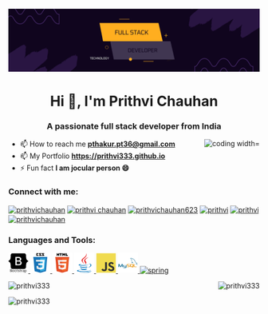 ![logo](https://github.com/Prithvi333/Prithvi333/blob/main/Website%20Developer%20(2).png)
<h1 align="center">Hi 👋, I'm Prithvi Chauhan</h1>
<h3 align="center">A passionate full stack developer from India</h3>
<img align="right" alt="coding width="400" src="https://media3.giphy.com/media/qgQUggAC3Pfv687qPC/giphy.gif" alt="prithvi33" /> </p>

- 📫 How to reach me **pthakur.pt36@gmail.com**
- 📫 My Portfolio **https://prithvi333.github.io**                                                                                                              
- ⚡ Fun fact **I am jocular person 😄**

<h3 align="left">Connect with me:</h3>
<p align="left">
<a href="https://linkedin.com/in/prithvichauhan" target="blank"><img align="center" src="https://raw.githubusercontent.com/rahuldkjain/github-profile-readme-generator/master/src/images/icons/Social/linked-in-alt.svg" alt="prithvichauhan" height="30" width="40" /></a>
<a href="https://codesandbox.com/prithvi chauhan" target="blank"><img align="center" src="https://raw.githubusercontent.com/rahuldkjain/github-profile-readme-generator/master/src/images/icons/Social/codesandbox.svg" alt="prithvi chauhan" height="30" width="40" /></a>
<a href="https://instagram.com/prithvichauhan623" target="blank"><img align="center" src="https://raw.githubusercontent.com/rahuldkjain/github-profile-readme-generator/master/src/images/icons/Social/instagram.svg" alt="prithvichauhan623" height="30" width="40" /></a>
<a href="https://auth.geeksforgeeks.org/user/prithvi" target="blank"><img align="center" src="https://raw.githubusercontent.com/rahuldkjain/github-profile-readme-generator/master/src/images/icons/Social/geeks-for-geeks.svg" alt="prithvi" height="30" width="40" /></a>
<a href="https://leetcode.com/user1979rW/" target="blank"><img align="center" src="https://raw.githubusercontent.com/rahuldkjain/github-profile-readme-generator/master/src/images/icons/Social/leet-code.svg" alt="prithvi" height="30" width="40" /></a>
<a href="https://discord.gg/prithvichauhan" target="blank"><img align="center" src="https://raw.githubusercontent.com/rahuldkjain/github-profile-readme-generator/master/src/images/icons/Social/discord.svg" alt="prithvichauhan" height="30" width="40" /></a>
</p>

<h3 align="left">Languages and Tools:</h3>
<p align="left"> <a href="https://getbootstrap.com" target="_blank" rel="noreferrer"> <img src="https://raw.githubusercontent.com/devicons/devicon/master/icons/bootstrap/bootstrap-plain-wordmark.svg" alt="bootstrap" width="40" height="40"/> </a> <a href="https://www.w3schools.com/css/" target="_blank" rel="noreferrer"> <img src="https://raw.githubusercontent.com/devicons/devicon/master/icons/css3/css3-original-wordmark.svg" alt="css3" width="40" height="40"/> </a> <a href="https://www.w3.org/html/" target="_blank" rel="noreferrer"> <img src="https://raw.githubusercontent.com/devicons/devicon/master/icons/html5/html5-original-wordmark.svg" alt="html5" width="40" height="40"/> </a> <a href="https://www.java.com" target="_blank" rel="noreferrer"> <img src="https://raw.githubusercontent.com/devicons/devicon/master/icons/java/java-original.svg" alt="java" width="40" height="40"/> </a> <a href="https://developer.mozilla.org/en-US/docs/Web/JavaScript" target="_blank" rel="noreferrer"> <img src="https://raw.githubusercontent.com/devicons/devicon/master/icons/javascript/javascript-original.svg" alt="javascript" width="40" height="40"/> </a> <a href="https://www.mysql.com/" target="_blank" rel="noreferrer"> <img src="https://raw.githubusercontent.com/devicons/devicon/master/icons/mysql/mysql-original-wordmark.svg" alt="mysql" width="40" height="40"/> </a> <a href="https://spring.io/" target="_blank" rel="noreferrer"> <img src="https://www.vectorlogo.zone/logos/springio/springio-icon.svg" alt="spring" width="40" height="40"/> </a> </p>

<p><img align="left" src="https://github-readme-stats.vercel.app/api/top-langs?username=prithvi333&show_icons=true&locale=en&layout=compact" alt="prithvi333" /></p>

<p>&nbsp;<img align="right" src="https://github-readme-stats.vercel.app/api?username=prithvi333&show_icons=true&locale=en" alt="prithvi333" /></p>

<p><img align="top" src="https://github-readme-streak-stats.herokuapp.com/?user=prithvi333&" alt="prithvi333" /></p>
